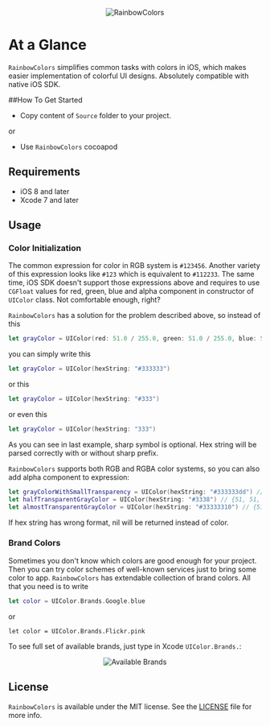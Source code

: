 <p align="center" >
<img src="https://github.com/igormatyushkin014/RainbowColors/blob/master/Images/logo-1024-300.png" alt="RainbowColors" title="RainbowColors">
</p>

# At a Glance

`RainbowColors` simplifies common tasks with colors in iOS, which makes easier implementation of colorful UI designs. Absolutely compatible with native iOS SDK.

##How To Get Started

- Copy content of `Source` folder to your project.

or

- Use `RainbowColors` cocoapod

## Requirements

* iOS 8 and later
* Xcode 7 and later

## Usage

### Color Initialization

The common expression for color in RGB system is `#123456`. Another variety of this expression looks like `#123` which is equivalent to `#112233`. The same time, iOS SDK doesn't support those expressions above and requires to use `CGFloat` values for red, green, blue and alpha component in constructor of `UIColor` class. Not comfortable enough, right?

`RainbowColors` has a solution for the problem described above, so instead of this

```swift
let grayColor = UIColor(red: 51.0 / 255.0, green: 51.0 / 255.0, blue: 51.0, alpha: 255.0)
```

you can simply write this

```swift
let grayColor = UIColor(hexString: "#333333")
```

or this

```swift
let grayColor = UIColor(hexString: "#333")
```

or even this

```swift
let grayColor = UIColor(hexString: "333")
```

As you can see in last example, sharp symbol is optional. Hex string will be parsed correctly with or without sharp prefix.

`RainbowColors` supports both RGB and RGBA color systems, so you can also add alpha component to expression:

```swift
let grayColorWithSmallTransparency = UIColor(hexString: "#333333dd") // {51, 51, 51, 221}
let halfTransparentGrayColor = UIColor(hexString: "#3338") // {51, 51, 51, 136}
let almostTransparentGrayColor = UIColor(hexString: "#33333310") // {51, 51, 51, 16}
```

If hex string has wrong format, nil will be returned instead of color.

### Brand Colors

Sometimes you don't know which colors are good enough for your project. Then you can try color schemes of well-known services just to bring some color to app. `RainbowColors` has extendable collection of brand colors. All that you need is to write

```swift
let color = UIColor.Brands.Google.blue
```

or 

```Flickr
let color = UIColor.Brands.Flickr.pink
```

To see full set of available brands, just type in Xcode `UIColor.Brands.`:

<p align="center" >
<img src="https://github.com/igormatyushkin014/RainbowColors/blob/master/Images/available-brands.png" alt="Available Brands" title="Available Brands">
</p>

## License

`RainbowColors` is available under the MIT license. See the [LICENSE](./LICENSE) file for more info.
